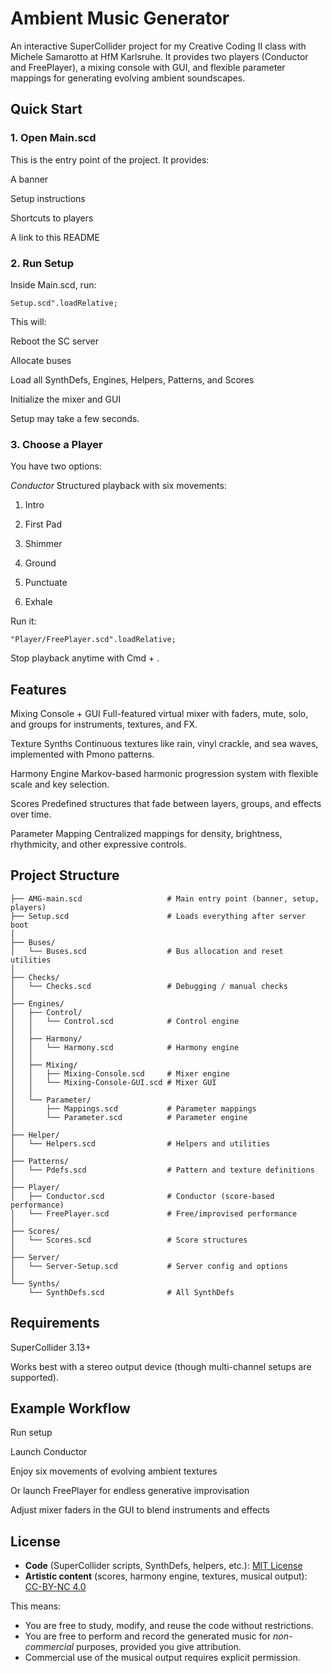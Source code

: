 # Ambient Music Generator

An interactive SuperCollider project for my Creative Coding II class with Michele Samarotto at HfM Karlsruhe.
It provides two players (Conductor and FreePlayer), a mixing console with GUI, and flexible parameter mappings for generating evolving ambient soundscapes.

## Quick Start

### 1. Open Main.scd

This is the entry point of the project. It provides:

A banner

Setup instructions

Shortcuts to players

A link to this README

### 2. Run Setup

Inside Main.scd, run:

```Setup.scd".loadRelative;```

This will:

Reboot the SC server

Allocate buses

Load all SynthDefs, Engines, Helpers, Patterns, and Scores

Initialize the mixer and GUI

Setup may take a few seconds.

### 3. Choose a Player

You have two options:

*Conductor*
Structured playback with six movements:

1. Intro

2. First Pad

3. Shimmer

4. Ground

5. Punctuate

6. Exhale

Run it:

```"Player/FreePlayer.scd".loadRelative;```

Stop playback anytime with Cmd + .

## Features

Mixing Console + GUI
Full-featured virtual mixer with faders, mute, solo, and groups for instruments, textures, and FX.

Texture Synths
Continuous textures like rain, vinyl crackle, and sea waves, implemented with Pmono patterns.

Harmony Engine
Markov-based harmonic progression system with flexible scale and key selection.

Scores
Predefined structures that fade between layers, groups, and effects over time.

Parameter Mapping
Centralized mappings for density, brightness, rhythmicity, and other expressive controls.

## Project Structure

```Ambient-Music-Generator/
├── AMG-main.scd                   # Main entry point (banner, setup, players)
├── Setup.scd                      # Loads everything after server boot
│
├── Buses/
│   └── Buses.scd                  # Bus allocation and reset utilities
│
├── Checks/
│   └── Checks.scd                 # Debugging / manual checks
│
├── Engines/
│   ├── Control/
│   │   └── Control.scd            # Control engine
│   │
│   ├── Harmony/
│   │   └── Harmony.scd            # Harmony engine
│   │
│   ├── Mixing/
│   │   ├── Mixing-Console.scd     # Mixer engine
│   │   └── Mixing-Console-GUI.scd # Mixer GUI
│   │
│   └── Parameter/
│       ├── Mappings.scd           # Parameter mappings
│       └── Parameter.scd          # Parameter engine
│
├── Helper/
│   └── Helpers.scd                # Helpers and utilities
│
├── Patterns/
│   └── Pdefs.scd                  # Pattern and texture definitions
│
├── Player/
│   ├── Conductor.scd              # Conductor (score-based performance)
│   └── FreePlayer.scd             # Free/improvised performance
│
├── Scores/
│   └── Scores.scd                 # Score structures
│
├── Server/
│   └── Server-Setup.scd           # Server config and options
│ 
└── Synths/
    └── SynthDefs.scd              # All SynthDefs
```

## Requirements

SuperCollider 3.13+

Works best with a stereo output device (though multi-channel setups are supported).

## Example Workflow

Run setup

Launch Conductor

Enjoy six movements of evolving ambient textures

Or launch FreePlayer for endless generative improvisation

Adjust mixer faders in the GUI to blend instruments and effects

## License

- **Code** (SuperCollider scripts, SynthDefs, helpers, etc.): [MIT License](LICENSE)  
- **Artistic content** (scores, harmony engine, textures, musical output): [CC-BY-NC 4.0](https://creativecommons.org/licenses/by-nc/4.0/)  

This means:
- You are free to study, modify, and reuse the code without restrictions.  
- You are free to perform and record the generated music for *non-commercial* purposes, provided you give attribution.  
- Commercial use of the musical output requires explicit permission.
